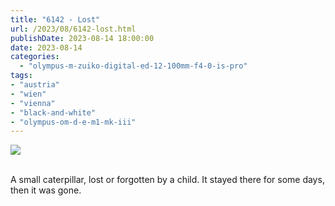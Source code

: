 ```yaml
---
title: "6142 - Lost"
url: /2023/08/6142-lost.html
publishDate: 2023-08-14 18:00:00
date: 2023-08-14
categories:
  - "olympus-m-zuiko-digital-ed-12-100mm-f4-0-is-pro"
tags:
- "austria"
- "wien"
- "vienna"
- "black-and-white"
- "olympus-om-d-e-m1-mk-iii"
---
```

<div class="container">
<div class="center"><a target="_blank" href="https://d25zfm9zpd7gm5.cloudfront.net/1200x1200/2020/20200505_065956_lr.jpg"><img class="webfeedsFeaturedVisual" src="https://d25zfm9zpd7gm5.cloudfront.net/0600x0600/2020/20200505_065956_lr.jpg" /></a></div>
</div>
<br />

A small caterpillar, lost or forgotten by a child. It stayed
there for some days, then it was gone.
